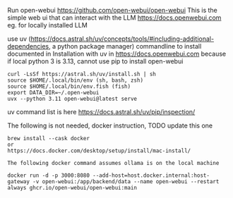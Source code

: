 Run open-webui https://github.com/open-webui/open-webui
This is the simple web ui that can interact with the LLM https://docs.openwebui.com eg. for locally installed LLM

use uv (https://docs.astral.sh/uv/concepts/tools/#including-additional-dependencies, a python package manager) commandline to install documented in Installation with uv in https://docs.openwebui.com because if local python 3 is 3.13, cannot use pip to install open-webui
```
curl -LsSf https://astral.sh/uv/install.sh | sh
source $HOME/.local/bin/env (sh, bash, zsh)
source $HOME/.local/bin/env.fish (fish)
export DATA_DIR=~/.open-webui
uvx --python 3.11 open-webui@latest serve
```
uv command list is here https://docs.astral.sh/uv/pip/inspection/

The following is not needed, docker instruction, TODO update this one
```
brew install --cask docker
or
https://docs.docker.com/desktop/setup/install/mac-install/

The following docker command assumes ollama is on the local machine

docker run -d -p 3000:8080 --add-host=host.docker.internal:host-gateway -v open-webui:/app/backend/data --name open-webui --restart always ghcr.io/open-webui/open-webui:main
```
